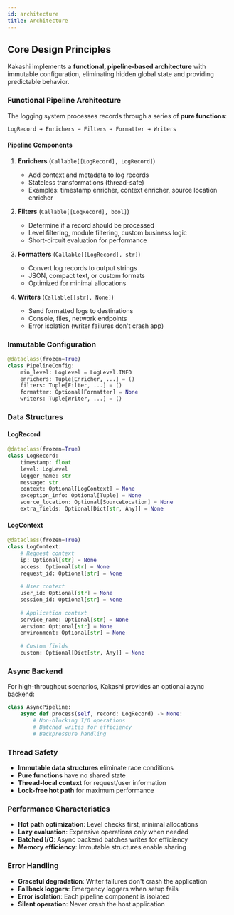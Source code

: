 ```yaml
---
id: architecture
title: Architecture
---
```


## Core Design Principles

Kakashi implements a **functional, pipeline-based architecture** with immutable configuration, eliminating hidden global state and providing predictable behavior.

### Functional Pipeline Architecture

The logging system processes records through a series of **pure functions**:

```python
LogRecord → Enrichers → Filters → Formatter → Writers
```

#### Pipeline Components

1. **Enrichers** (`Callable[[LogRecord], LogRecord]`)
   - Add context and metadata to log records
   - Stateless transformations (thread-safe)
   - Examples: timestamp enricher, context enricher, source location enricher

2. **Filters** (`Callable[[LogRecord], bool]`)
   - Determine if a record should be processed
   - Level filtering, module filtering, custom business logic
   - Short-circuit evaluation for performance

3. **Formatters** (`Callable[[LogRecord], str]`)
   - Convert log records to output strings
   - JSON, compact text, or custom formats
   - Optimized for minimal allocations

4. **Writers** (`Callable[[str], None]`)
   - Send formatted logs to destinations
   - Console, files, network endpoints
   - Error isolation (writer failures don't crash app)

### Immutable Configuration

```python
@dataclass(frozen=True)
class PipelineConfig:
    min_level: LogLevel = LogLevel.INFO
    enrichers: Tuple[Enricher, ...] = ()
    filters: Tuple[Filter, ...] = ()
    formatter: Optional[Formatter] = None
    writers: Tuple[Writer, ...] = ()
```

### Data Structures

#### LogRecord
```python
@dataclass(frozen=True)
class LogRecord:
    timestamp: float
    level: LogLevel
    logger_name: str
    message: str
    context: Optional[LogContext] = None
    exception_info: Optional[Tuple] = None
    source_location: Optional[SourceLocation] = None
    extra_fields: Optional[Dict[str, Any]] = None
```

#### LogContext
```python
@dataclass(frozen=True)
class LogContext:
    # Request context
    ip: Optional[str] = None
    access: Optional[str] = None
    request_id: Optional[str] = None
    
    # User context
    user_id: Optional[str] = None
    session_id: Optional[str] = None
    
    # Application context
    service_name: Optional[str] = None
    version: Optional[str] = None
    environment: Optional[str] = None
    
    # Custom fields
    custom: Optional[Dict[str, Any]] = None
```

### Async Backend

For high-throughput scenarios, Kakashi provides an optional async backend:

```python
class AsyncPipeline:
    async def process(self, record: LogRecord) -> None:
        # Non-blocking I/O operations
        # Batched writes for efficiency
        # Backpressure handling
```

### Thread Safety

- **Immutable data structures** eliminate race conditions
- **Pure functions** have no shared state
- **Thread-local context** for request/user information
- **Lock-free hot path** for maximum performance

### Performance Characteristics

- **Hot path optimization**: Level checks first, minimal allocations
- **Lazy evaluation**: Expensive operations only when needed
- **Batched I/O**: Async backend batches writes for efficiency
- **Memory efficiency**: Immutable structures enable sharing

### Error Handling

- **Graceful degradation**: Writer failures don't crash the application
- **Fallback loggers**: Emergency loggers when setup fails
- **Error isolation**: Each pipeline component is isolated
- **Silent operation**: Never crash the host application
